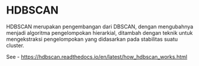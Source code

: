 # HDBSCAN

HDBSCAN merupakan pengembangan dari DBSCAN, dengan mengubahnya menjadi algoritma pengelompokan hierarkial, ditambah dengan teknik untuk mengekstraksi pengelompokan yang didasarkan pada stabilitas suatu cluster.

See - https://hdbscan.readthedocs.io/en/latest/how_hdbscan_works.html

